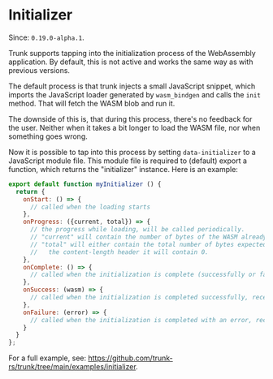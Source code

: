 
# Initializer

Since: `0.19.0-alpha.1`.

Trunk supports tapping into the initialization process of the WebAssembly application. By
default, this is not active and works the same way as with previous versions.

The default process is that trunk injects a small JavaScript snippet, which imports the JavaScript loader generated
by `wasm_bindgen` and calls the `init` method. That will fetch the WASM blob and run it.

The downside of this is, that during this process, there's no feedback for the user. Neither when it takes a bit longer
to load the WASM file, nor when something goes wrong.

Now it is possible to tap into this process by setting `data-initializer` to a JavaScript module file. This module file
is required to (default) export a function, which returns the "initializer" instance. Here is an example:

```javascript
export default function myInitializer () {
  return {
    onStart: () => {
      // called when the loading starts
    },
    onProgress: ({current, total}) => {
      // the progress while loading, will be called periodically.
      // "current" will contain the number of bytes of the WASM already loaded
      // "total" will either contain the total number of bytes expected for the WASM, or if the server did not provide
      //   the content-length header it will contain 0.
    },
    onComplete: () => {
      // called when the initialization is complete (successfully or failed)
    },
    onSuccess: (wasm) => {
      // called when the initialization is completed successfully, receives the `wasm` instance
    },
    onFailure: (error) => {
      // called when the initialization is completed with an error, receives the `error`
    }
  }
};
```

For a full example, see: <https://github.com/trunk-rs/trunk/tree/main/examples/initializer>.
